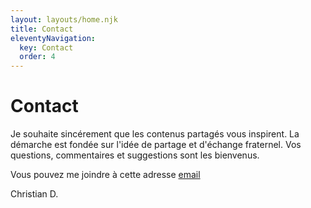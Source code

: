 ```yaml
---
layout: layouts/home.njk
title: Contact
eleventyNavigation:
  key: Contact
  order: 4
---
```

# Contact

Je souhaite sincérement que les contenus partagés vous inspirent. La démarche est fondée sur l'idée de partage et d'échange fraternel. Vos questions, commentaires et suggestions sont les bienvenus. 

Vous pouvez me joindre à cette adresse <a href="javascript:location='mailto:\u0063\u002e\u0064\u0065\u006c\u006d\u0061\u0073\u0036\u0037\u0040\u0067\u006d\u0061\u0069\u006c\u002e\u0063\u006f\u006d';void 0">email</a>



 <p class="signature">Christian D.</p>
